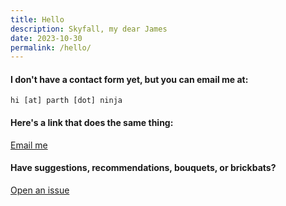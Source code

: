 ```yaml
---
title: Hello
description: Skyfall, my dear James
date: 2023-10-30
permalink: /hello/
---
```

#### I don't have a contact form yet, but you can email me at:

```
hi [at] parth [dot] ninja
```

<div class="mt-md display-columns display-columns--two">

<div>

#### Here's a link that does the same thing:

<a href="mailto:hi@parth.ninja">Email me</a>
</div>

<div>

#### Have suggestions, recommendations, bouquets, or brickbats? 

<a href="https://github.com/partheus/partheus.github.io/issues/new" target="_blank">Open an issue</a>
</div>
</div>
